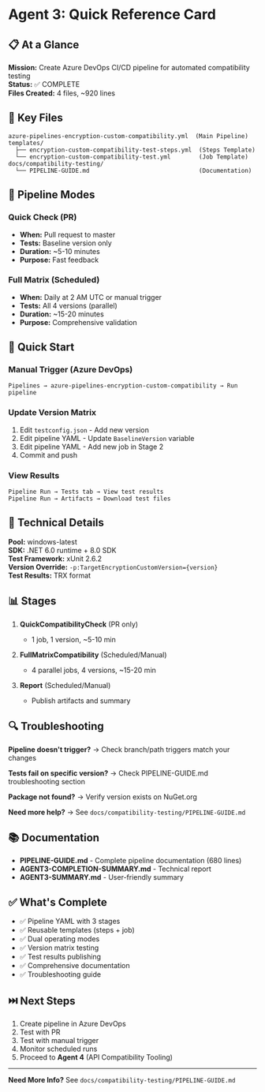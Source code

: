 # Agent 3: Quick Reference Card

## 📋 At a Glance

**Mission:** Create Azure DevOps CI/CD pipeline for automated compatibility testing  
**Status:** ✅ COMPLETE  
**Files Created:** 4 files, ~920 lines  

## 📁 Key Files

```
azure-pipelines-encryption-custom-compatibility.yml  (Main Pipeline)
templates/
  ├── encryption-custom-compatibility-test-steps.yml  (Steps Template)
  └── encryption-custom-compatibility-test.yml        (Job Template)
docs/compatibility-testing/
  └── PIPELINE-GUIDE.md                               (Documentation)
```

## 🎯 Pipeline Modes

### Quick Check (PR)
- **When:** Pull request to master
- **Tests:** Baseline version only
- **Duration:** ~5-10 minutes
- **Purpose:** Fast feedback

### Full Matrix (Scheduled)
- **When:** Daily at 2 AM UTC or manual trigger
- **Tests:** All 4 versions (parallel)
- **Duration:** ~15-20 minutes
- **Purpose:** Comprehensive validation

## 🚀 Quick Start

### Manual Trigger (Azure DevOps)
```
Pipelines → azure-pipelines-encryption-custom-compatibility → Run pipeline
```

### Update Version Matrix
1. Edit `testconfig.json` - Add new version
2. Edit pipeline YAML - Update `BaselineVersion` variable
3. Edit pipeline YAML - Add new job in Stage 2
4. Commit and push

### View Results
```
Pipeline Run → Tests tab → View test results
Pipeline Run → Artifacts → Download test files
```

## 🔧 Technical Details

**Pool:** windows-latest  
**SDK:** .NET 6.0 runtime + 8.0 SDK  
**Test Framework:** xUnit 2.6.2  
**Version Override:** `-p:TargetEncryptionCustomVersion={version}`  
**Test Results:** TRX format  

## 📊 Stages

1. **QuickCompatibilityCheck** (PR only)
   - 1 job, 1 version, ~5-10 min

2. **FullMatrixCompatibility** (Scheduled/Manual)
   - 4 parallel jobs, 4 versions, ~15-20 min

3. **Report** (Scheduled/Manual)
   - Publish artifacts and summary

## 🔍 Troubleshooting

**Pipeline doesn't trigger?**
→ Check branch/path triggers match your changes

**Tests fail on specific version?**
→ Check PIPELINE-GUIDE.md troubleshooting section

**Package not found?**
→ Verify version exists on NuGet.org

**Need more help?**
→ See `docs/compatibility-testing/PIPELINE-GUIDE.md`

## 📚 Documentation

- **PIPELINE-GUIDE.md** - Complete pipeline documentation (680 lines)
- **AGENT3-COMPLETION-SUMMARY.md** - Technical report
- **AGENT3-SUMMARY.md** - User-friendly summary

## ✅ What's Complete

- ✅ Pipeline YAML with 3 stages
- ✅ Reusable templates (steps + job)
- ✅ Dual operating modes
- ✅ Version matrix testing
- ✅ Test results publishing
- ✅ Comprehensive documentation
- ✅ Troubleshooting guide

## ⏭️ Next Steps

1. Create pipeline in Azure DevOps
2. Test with PR
3. Test with manual trigger
4. Monitor scheduled runs
5. Proceed to **Agent 4** (API Compatibility Tooling)

---

**Need More Info?** See `docs/compatibility-testing/PIPELINE-GUIDE.md`
